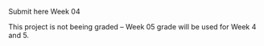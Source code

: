 Submit here Week 04

This project is not beeing graded – Week 05 grade will be used for Week 4 and 5.
